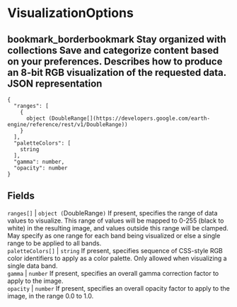  
#  VisualizationOptions
bookmark_borderbookmark Stay organized with collections  Save and categorize content based on your preferences.
Describes how to produce an 8-bit RGB visualization of the requested data.
JSON representation  
---  
```
{
  "ranges": [
    {
      object (DoubleRange[](https://developers.google.com/earth-engine/reference/rest/v1/DoubleRange))
    }
  ],
  "paletteColors": [
    string
  ],
  "gamma": number,
  "opacity": number
}
```
  
Fields  
---  
`ranges[]` |  `object (`DoubleRange[](https://developers.google.com/earth-engine/reference/rest/v1/DoubleRange)`)` If present, specifies the range of data values to visualize. This range of values will be mapped to 0-255 (black to white) in the resulting image, and values outside this range will be clamped. May specify as one range for each band being visualized or else a single range to be applied to all bands.  
`paletteColors[]` |  `string` If present, specifies sequence of CSS-style RGB color identifiers to apply as a color palette. Only allowed when visualizing a single data band.  
`gamma` |  `number` If present, specifies an overall gamma correction factor to apply to the image.  
`opacity` |  `number` If present, specifies an overall opacity factor to apply to the image, in the range 0.0 to 1.0.  

